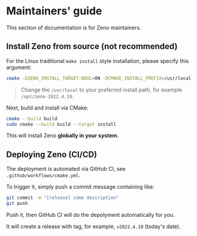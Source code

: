 # Maintainers' guide

This section of documentation is for Zeno maintainers.

## Install Zeno from source (not recommended)

For the Linux traditional `make install` style installation, please specify this argument:

```bash
cmake -DZENO_INSTALL_TARGET:BOOL=ON -DCMAKE_INSTALL_PREFIX=/usr/local
```

> Change the `/usr/local` to your preferred install path, for example `/opt/zeno-2022.4.19`.

Next, build and install via CMake:

```bash
cmake --build build
sudo cmake --build build --target install
```

This will install Zeno **globally in your system**.

## Deploying Zeno (CI/CD)

The deployment is automated via GitHub CI, see `.github/workflows/cmake.yml`.

To trigger it, simply push a commit message containing like:

```bash
git commit -m "[release] some description"
git push
```

Push it, then GitHub CI will do the depolyment automatically for you.

It will create a release with tag, for example, `v2022.4.19` (today's date).
